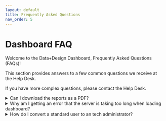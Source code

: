 ```yaml
---
layout: default
title: Frequently Asked Questions
nav_order: 5
---
```


# Dashboard FAQ

Welcome to the Data+Design Dashboard, Frequently Asked Questions (FAQs)!

This section provides answers to a few common questions we receive at the Help Desk.

If you have more complex questions, please contact the Help Desk.

<details>
<summary>Can I download the reports as a PDF? </summary>
<p>
Yes. Go to the Reports in the left panel of the dashboard.
</p>
</details>

<details>
<summary> Why am I getting an error that the server is taking too long when loading dashboard? </summary>
<p>
Apparent delays downloading from Dashboard's server can be caused by many things, but are often the result of antivirus software or a firewall used by your organization.  After checking with your own IT administrators, if you are still unable to download the dashboard, please ask the Dashboard Desk for assistance.
</p>
</details>

<details>
<summary>How do I convert a standard user to an tech administrator?</summary>
<p>
On your Dashboard, choose Admin Console > Permissions, then click Users.
Find the user, then click the username.
Update the user's role, then click Update.
</p>
</details>
